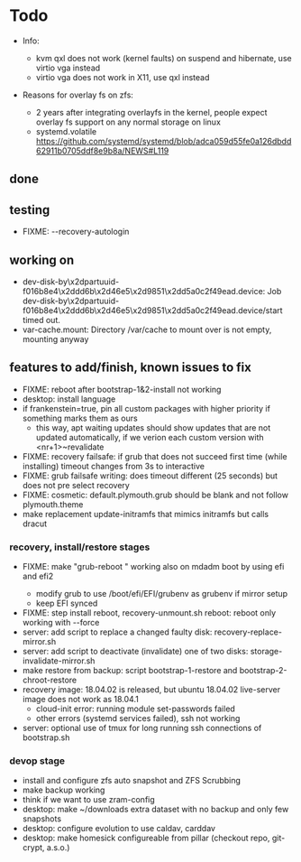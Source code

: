 # Todo

+ Info:
    + kvm qxl does not work (kernel faults) on suspend and hibernate, use virtio vga instead
    + virtio vga does not work in X11, use qxl instead

+ Reasons for overlay fs on zfs:
    + 2 years after integrating overlayfs in the kernel, people expect overlay fs support on any normal storage on linux
    + systemd.volatile https://github.com/systemd/systemd/blob/adca059d55fe0a126dbdd62911b0705ddf8e9b8a/NEWS#L119

## done

## testing
+ FIXME: --recovery-autologin

## working on
+ dev-disk-by\x2dpartuuid-f016b8e4\x2ddd6b\x2d46e5\x2d9851\x2dd5a0c2f49ead.device: Job dev-disk-by\x2dpartuuid-f016b8e4\x2ddd6b\x2d46e5\x2d9851\x2dd5a0c2f49ead.device/start timed out.
+ var-cache.mount: Directory /var/cache to mount over is not empty, mounting anyway

## features to add/finish, known issues to fix
+ FIXME: reboot after bootstrap-1&2-install not working
+ desktop: install language
+ if frankenstein=true, pin all custom packages with higher priority if something marks them as ours
    + this way, apt waiting updates should show updates that are not updated automatically,
    if we verion each custom version with <nr+1>~revalidate
+ FIXME: recovery failsafe: if grub that does not succeed first time (while installing) timeout changes from 3s to interactive
+ FIXME: grub failsafe writing: does timeout different (25 seconds) but does not pre select recovery
+ FIXME: cosmetic: default.plymouth.grub should be blank and not follow plymouth.theme
+ make replacement update-initramfs that mimics initramfs but calls dracut

### recovery, install/restore stages

+ FIXME: make "grub-reboot <entry>" working also on mdadm boot by using efi and efi2
    + modify grub to use /boot/efi/EFI/grubenv as grubenv if mirror setup
    + keep EFI synced
+ FIXME: step install reboot, recovery-unmount.sh reboot: reboot only working with --force
+ server: add script to replace a changed faulty disk: recovery-replace-mirror.sh
+ server: add script to deactivate (invalidate) one of two disks: storage-invalidate-mirror.sh
+ make restore from backup: script bootstrap-1-restore and bootstrap-2-chroot-restore
+ recovery image: 18.04.02 is released, but ubuntu 18.04.02 live-server image does not work as 18.04.1
    + cloud-init error: running module set-passwords failed
    + other errors (systemd services failed), ssh not working
+ server: optional use of tmux for long running ssh connections of bootstrap.sh

### devop stage
+ install and configure zfs auto snapshot and ZFS Scrubbing
+ make backup working
+ think if we want to use zram-config
+ desktop: make ~/downloads extra dataset with no backup and only few snapshots
+ desktop: configure evolution to use caldav, carddav
+ desktop: make homesick configureable from pillar (checkout repo, git-crypt, a.s.o.)
